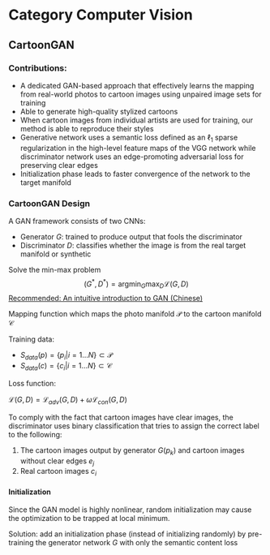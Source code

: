 # Category Computer Vision

## CartoonGAN

### Contributions:

- A dedicated GAN-based approach that effectively learns the mapping from real-world photos to cartoon images using unpaired image sets for training
- Able to generate high-quality stylized cartoons
- When cartoon images from individual artists are used for training, our method is able to reproduce their styles
- Generative network uses a semantic loss defined as an $\ell_1$ sparse regularization in the high-level feature maps of the VGG network while discriminator network uses an edge-promoting adversarial loss for preserving clear edges
- Initialization phase leads to faster convergence of the network to the target manifold



### CartoonGAN Design

A GAN framework consists of two CNNs:

- Generator $G$: trained to produce output that fools the discriminator
- Discriminator $D$: classifies whether the image is from the real target manifold or synthetic

Solve the min-max problem
$$
(G^*,D^*)=\text{arg}\min_G\max_D\mathcal{L}(G,D)
$$
[Recommended: An intuitive introduction to GAN (Chinese)](https://zhuanlan.zhihu.com/p/33752313)

Mapping function which maps the photo manifold $\mathcal{P}$ to the cartoon manifold $\mathcal{C}$

Training data:

- $S_{data}(p)=\{p_i|i=1...N\}\subset \mathcal{P}$
- $S_{data}(c)=\{c_i|i=1...N\}\subset \mathcal{C}$

Loss function:

$\mathcal{L}(G,D)=\mathcal{L}_{adv}(G,D)+\omega\mathcal{L}_{con}(G,D)$



To comply with the fact that cartoon images have clear images, the discriminator uses binary classification that tries to assign the correct label to the following:

1. The cartoon images output by generator $G(p_k)$ and cartoon images without clear edges $e_j$
2. Real cartoon images $c_i$



#### Initialization

Since the GAN model is highly nonlinear, random initialization may cause the optimization to be trapped at local minimum.

Solution: add an initialization phase (instead of initializing randomly) by pre-training the generator network $G$ with only the semantic content loss